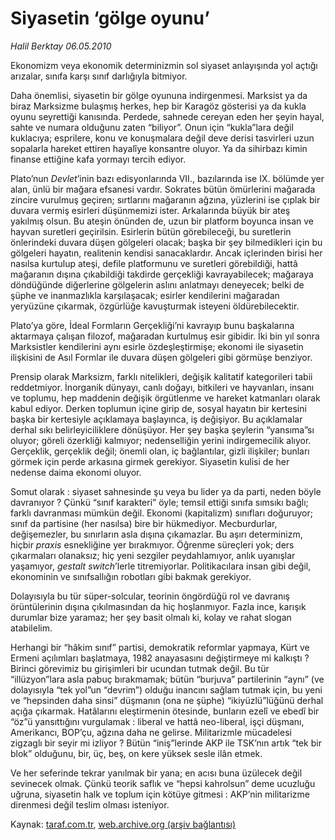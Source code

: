 # Siyasetin ‘gölge oyunu’

*Halil Berktay  06.05.2010*

<div class="yazi"><p>Ekonomizm veya ekonomik determinizmin sol siyaset anlayışında yol açtığı arızalar, sınıfa karşı sınıf darlığıyla bitmiyor. </p>
<p>Daha önemlisi, siyasetin bir gölge oyununa indirgenmesi. Marksist ya da biraz Marksizme bulaşmış herkes, hep bir Karagöz gösterisi ya da kukla oyunu seyrettiği kanısında. Perdede, sahnede cereyan eden her şeyin hayal, sahte ve numara olduğunu zaten “biliyor”. Onun için “kukla”lara değil kuklacıya; esprilere, konu ve konuşmalara değil deve derisi tasvirleri uzun sopalarla hareket ettiren hayalîye konsantre oluyor. Ya da sihirbazı kimin finanse ettiğine kafa yormayı tercih ediyor. </p>
<p>Plato’nun <i>Devlet</i>’inin bazı edisyonlarında VII., bazılarında ise IX. bölümde yer alan, ünlü bir mağara efsanesi vardır. Sokrates bütün ömürlerini mağarada zincire vurulmuş geçiren; sırtlarını mağaranın ağzına, yüzlerini ise çıplak bir duvara vermiş esirleri düşünmemizi ister. Arkalarında büyük bir ateş yakılmış olsun. Bu ateşin önünden de, uzun bir platform boyunca insan ve hayvan suretleri geçirilsin. Esirlerin bütün görebileceği, bu suretlerin önlerindeki duvara düşen gölgeleri olacak; başka bir şey bilmedikleri için bu gölgeleri hayatın, realitenin kendisi sanacaklardır. Ancak içlerinden birisi her nasılsa kurtulup ateşi, defile platformunu ve suretleri görebildiği, hattâ mağaranın dışına çıkabildiği takdirde gerçekliği kavrayabilecek; mağaraya döndüğünde diğerlerine gölgelerin aslını anlatmayı deneyecek; belki de şüphe ve inanmazlıkla karşılaşacak; esirler kendilerini mağaradan yeryüzüne çıkarmak, özgürlüğe kavuşturmak isteyeni öldürebilecektir.</p>
<p>Plato’ya göre, İdeal Formların Gerçekliği’ni kavrayıp bunu başkalarına aktarmaya çalışan filozof, mağaradan kurtulmuş esir gibidir. İki bin yıl sonra Marksistler kendilerini aynı esirle özdeşleştirmişe; ekonomi ile siyasetin ilişkisini de Asıl Formlar ile duvara düşen gölgeleri gibi görmüşe benziyor.</p>
<p>Prensip olarak Marksizm, farklı nitelikleri, değişik kalitatif kategorileri tabii reddetmiyor. İnorganik dünyayı, canlı doğayı, bitkileri ve hayvanları, insanı ve toplumu, hep maddenin değişik örgütlenme ve hareket katmanları olarak kabul ediyor. Derken toplumun içine girip de, sosyal hayatın bir kertesini başka bir kertesiyle açıklamaya başlayınca, iş değişiyor. Bu açıklamalar derhal sıkı belirleyiciliklere dönüşüyor. Her şey başka şeylerin “yansıma”sı oluyor; göreli özerkliği kalmıyor; nedenselliğin yerini indirgemecilik alıyor. Gerçeklik, gerçeklik değil; önemli olan, iç bağlantılar, gizli ilişkiler; bunları görmek için perde arkasına girmek gerekiyor. Siyasetin kulisi de her nedense daima ekonomi oluyor.</p>
<p>Somut olarak : siyaset sahnesinde şu veya bu lider ya da parti, neden böyle davranıyor ? Çünkü “sınıf karakteri” öyle; temsil ettiği sınıfa sımsıkı bağlı; farklı davranması mümkün değil. Ekonomi (kapitalizm) sınıfları doğuruyor; sınıf da partisine (her nasılsa) bire bir hükmediyor. Mecburdurlar, değişemezler, bu sınırların asla dışına çıkamazlar. Bu aşırı determinizm, hiçbir <i>praxis</i> esnekliğine yer bırakmıyor. Öğrenme süreçleri yok; ders çıkarmaları olanaksız; hiç yeni sezgiler peydahlamıyor, anlık uyanışlar yaşamıyor, <i>gestalt switch</i>’lerle titremiyorlar. Politikacılara insan gibi değil, ekonominin ve sınıfsallığın robotları gibi bakmak gerekiyor.</p>
<p>Dolayısıyla bu tür süper-solcular, teorinin öngördüğü rol ve davranış örüntülerinin dışına çıkılmasından da hiç hoşlanmıyor. Fazla ince, karışık durumlar bize yaramaz; her şey basit olmalı ki, kolay ve rahat slogan atabilelim.</p>
<p>Herhangi bir “hâkim sınıf” partisi, demokratik reformlar yapmaya, Kürt ve Ermeni açılımları başlatmaya, 1982 anayasasını değiştirmeye mi kalkıştı ? Birinci görevimiz bu girişimleri bir ucundan tutmak değil. Bu tür “illüzyon”lara asla pabuç bırakmamak; bütün “burjuva” partilerinin “aynı” (ve dolayısıyla “tek yol”un “devrim”) olduğu inancını sağlam tutmak için, bu yeni ve “hepsinden daha sinsi” düşmanın (ona ne şüphe) “ikiyüzlü”lüğünü derhal açığa çıkarmak. Hatâlarını eleştirmenin ötesinde, bunların ezelî ve ebedî bir “öz”ü yansıttığını vurgulamak : liberal ve hattâ neo-liberal, işçi düşmanı, Amerikancı, BOP’çu, ağzına daha ne gelirse. Militarizmle mücadelesi zigzaglı bir seyir mi izliyor ? Bütün “iniş”lerinde AKP ile TSK’nın artık “tek bir blok” olduğunu, bir, üç, beş, on kere yüksek sesle ilân etmek.</p>
<p>Ve her seferinde tekrar yanılmak bir yana; en acısı buna üzülecek değil sevinecek olmak. Çünkü teorik saflık ve “hepsi kahrolsun” deme ucuzluğu uğruna, siyasetin halk ve toplum için kötüye gitmesi : AKP’nin militarizme direnmesi değil teslim olması isteniyor.</p></div>

Kaynak: [taraf.com.tr](http://www.taraf.com.tr:80/halil-berktay/makale-siyasetin-golge-oyunu.htm), [web.archive.org (arşiv bağlantısı)](http://web.archive.org/web/20100509014809/http://www.taraf.com.tr:80/halil-berktay/makale-siyasetin-golge-oyunu.htm)
